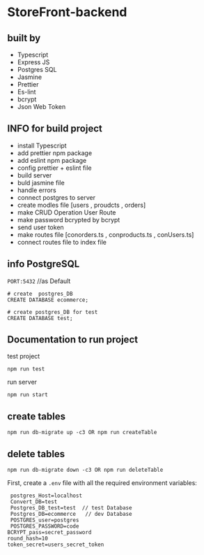 # StoreFront-backend

## built by

- Typescript
- Express JS
- Postgres SQL
- Jasmine
- Prettier
- Es-lint
- bcrypt
- Json Web Token

## INFO for build project

- install Typescript
- add prettier npm package
- add eslint npm package
- config prettier + eslint file
- build server
- buld jasmine file
- handle errors
- connect postgres to server
- create modles file [users , proudcts , orders]
- make CRUD Operation User Route
- make password bcrypted by bcrypt
- send user token
- make routes file [conorders.ts , conproducts.ts , conUsers.ts]
- connect routes file to index file

## info PostgreSQL

`PORT:5432` //as Default

```
# create  postgres_DB
CREATE DATABASE ecommerce;

# create postgres_DB for test
CREATE DATABASE test;
```

## Documentation to run project

test project

`npm run test`

run server

`npm run start`

## create tables

`npm run db-migrate up -c3 OR npm run createTable`

## delete tables

`npm run db-migrate down -c3 OR npm run deleteTable`

First, create a `.env` file with all the required environment variables:

```
 postgres_Host=localhost
 Convert_DB=test
 Postgres_DB_test=test  // test Database
 Postgres_DB=ecommerce   // dev Database
 POSTGRES_user=postgres
 POSTGRES_PASSWORD=code
BCRYPT_pass=secret_password
round_hash=10
token_secret=users_secret_token
```

